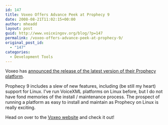 ```yaml
---
id: 147
title: Voxeo Offers Advance Peek at Prophecy 9
date: 2008-08-21T11:02:15+00:00
author: mheadd
layout: post
guid: http://www.voiceingov.org/blog/?p=147
permalink: /voxeo-offers-advance-peek-at-prophecy-9/
original_post_id:
  - "147"
categories:
  - Development Tools
---
```

Voxeo has <a href="http://blogs.voxeo.com/voxeotalks/2008/08/19/voxeo-announces-prophecy-9-with-new-management-ui-new-sip-apis-and-linux-and-mac-os-x-support/" target="_blank">announced the release of the latest version of their Prophecy platform</a>.

Prophecy 9 includes a slew of new features, including (be still my heart) support for Linux. I&#8217;ve run VoiceXML platforms on Linux before, but I do not have fond memories of the install / maintenance process. The prospect of running a platform as easy to install and maintain as Prophecy on Linux is really exciting.

Head on over to the <a href="http://www.voxeo.com/prophecy/" target="_blank">Voxeo website</a> and check it out!